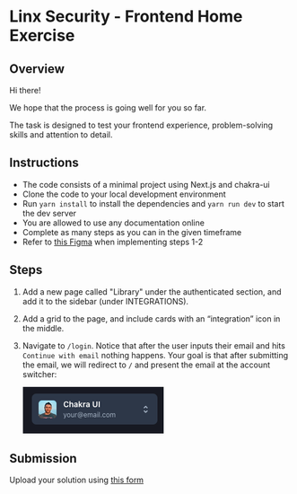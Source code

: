 # Linx Security - Frontend Home Exercise

## Overview
Hi there!

We hope that the process is going well for you so far.

The task is designed to test your frontend experience, problem-solving skills and attention to detail. 


## Instructions
- The code consists of a minimal project using Next.js and chakra-ui
- Clone the code to your local development environment
- Run `yarn install` to install the dependencies and `yarn run dev` to start the dev server
- You are allowed to use any documentation online
- Complete as many steps as you can in the given timeframe
- Refer to [this Figma](https://www.figma.com/file/d9c7lPbEoFoyKlgqHUTdrz/FE-Assignment?type=design&node-id=0%3A1&mode=design&t=wNFQaDiLoPAMV6mP-1) when implementing steps 1-2 

## Steps
1. Add a new page called "Library" under the authenticated section, and add it to the sidebar (under INTEGRATIONS).
2. Add a grid to the page, and include cards with an “integration” icon in the middle.
3. Navigate to `/login`. Notice that after the user inputs their email and hits `Continue with email` nothing happens. Your goal is that after submitting the email, we will redirect to `/` and present the email at the account switcher:

    ![img.png](img.png)


## Submission

Upload your solution using [this form](https://forms.gle/NBcXLi38HMSdMYVC8)
